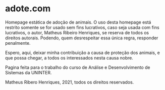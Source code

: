 # adote.com
Homepage estática de adoção de animais.
O uso desta homepage está restrito somente se for usado sem fins lucrativos, caso seja usada com fins lucrativos, o autor, Matheus Ribeiro Henriques, se reserva de todos os direitos autorais. Podendo, quem desrespeitar essa única regra, responder penalmente.

Espero, aqui, deixar minha contribuição a causa de proteção dos animais, e que possa chegar, a todos os interessados nesta causa nobre. 

Pagina feita para o trabalho do curso de Análise e Desenvolvimento de Sistemas da UNINTER.

Matheus Ribero Henriques, 2021, todos os direitos reservados.
